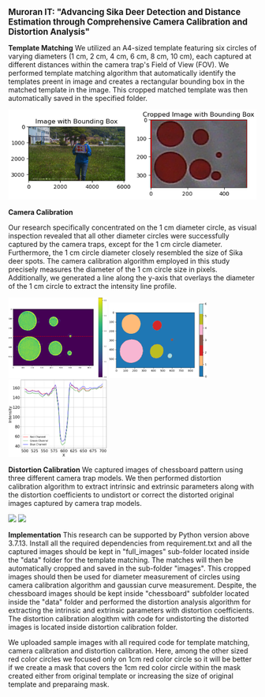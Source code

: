<span style = "font-size:larger;">__Muroran IT: "Advancing Sika Deer Detection and Distance Estimation through Comprehensive Camera Calibration and Distortion Analysis"__</span>

**Template Matching**
We utilized an A4-sized template featuring six circles of varying diameters (1 cm, 2 cm, 4 cm, 6 cm, 8 cm, 10 cm), each captured at different distances within the camera trap's Field of View (FOV). We performed template matching algorithm that automatically identify the templates preent in image and creates a rectangular bounding box in the matched template in the image. This cropped matched template was then automatically saved in the specified folder.

<p float= "left">
    <img src = "data/output/image1.png" width = "700"/>
</p>    

**Camera Calibration**

 Our research specifically concentrated on the 1 cm diameter circle, as visual inspection revealed that all other diameter circles were successfully captured by the camera traps, except for the 1 cm circle diameter. Furthermore, the 1 cm circle diameter closely resembled the size of Sika deer spots. The camera calibration algorithm employed in this study precisely measures the diameter of the 1 cm circle size in pixels. Additionally, we generated a line along the y-axis that overlays the diameter of the 1 cm circle to extract the intensity line profile.

<p float="left">
  <img src="data/output/image2.png" width="200" />
  <img src="data/output/image3.png" width="200" />
  <img src = "data/output/image4.png" width= "200"/> 
</p>

**Distortion Calibration**
We captured images of chessboard pattern using three different camera trap models. We then performed distortion calibration algorithm to extract intrinsic and extrinsic parameters along with the distortion coefficients to undistort or correct the distorted original images captured by camera trap models.
<p float="left">
  <img src="data/output/distorted.jpg" width="100" >
  <img src="data/output/corrected.jpg" width="100" >
</p>

**Implementation**
This research can be supported by Python version above 3.7.13. Install all the required dependencies from requirement.txt and all the captured images should be kept in "full_images" sub-folder located inside the "data" folder for the template matching. The matches will then be automatically cropped and saved in the sub-folder "images". This cropped images should then be used for diameter measurement of circles using camera calibration algorithm and gaussian curve measurement. Despite, the chessboard images should be kept inside "chessboard" subfolder located inside the "data" folder and performed the distortion analysis algorithm for extracting the intrinsic and extrinsic parameters with distortion coefficients. The distortion calibration alogithm with code for undistorting the distorted images is located inside distortion calibration folder.

We uploaded sample images with all required code for template matching, camera calibration and distortion calibration. Here, among the other sized red color circles we focused only on 1cm red color circle so it will be better if we create a mask that covers the 1cm red color circle within the mask created either from original template or increasing the size of original template and preparaing mask.

